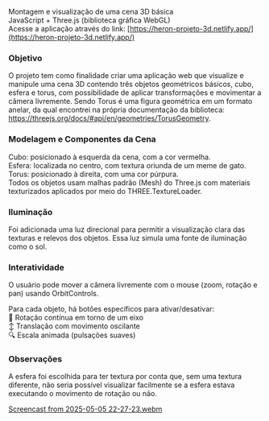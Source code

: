 Montagem e visualização de uma cena 3D básica<br />
JavaScript + Three.js (biblioteca gráfica WebGL)<br />
Acesse a aplicação através do link: [https://heron-projeto-3d.netlify.app/](https://heron-projeto-3d.netlify.app/)

### Objetivo

O projeto tem como finalidade criar uma aplicação web que visualize e manipule uma cena 3D contendo três objetos geométricos básicos, cubo, esfera e torus, com possibilidade de aplicar transformações e movimentar a câmera livremente. Sendo Torus é uma figura geométrica em um formato anelar, da qual encontrei na própria documentação da biblioteca: https://threejs.org/docs/#api/en/geometries/TorusGeometry.

### Modelagem e Componentes da Cena

Cubo: posicionado à esquerda da cena, com a cor vermelha.<br />
Esfera: localizada no centro, com textura oriunda de um meme de gato.<br />
Torus: posicionado à direita, com uma cor púrpura.<br />
Todos os objetos usam malhas padrão (Mesh) do Three.js com materiais texturizados aplicados por meio do THREE.TextureLoader.<br />

### Iluminação

Foi adicionada uma luz direcional para permitir a visualização clara das texturas e relevos dos objetos. Essa luz simula uma fonte de iluminação como o sol.

### Interatividade
O usuário pode mover a câmera livremente com o mouse (zoom, rotação e pan) usando OrbitControls.

Para cada objeto, há botões específicos para ativar/desativar:<br />
🔁 Rotação contínua em torno de um eixo<br />
↕ Translação com movimento oscilante<br />
🔍 Escala animada (pulsações suaves)<br />

### Observações

A esfera foi escolhida para ter textura por conta que, sem uma textura diferente, não seria possível visualizar facilmente se a esfera estava executando o movimento de rotação ou não.

[Screencast from 2025-05-05 22-27-23.webm](https://github.com/user-attachments/assets/89995a26-5441-4c3a-acb9-c16a30c31a89)

